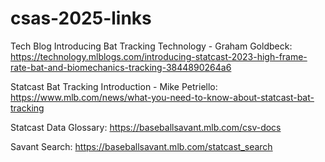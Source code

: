 # csas-2025-links

Tech Blog Introducing Bat Tracking Technology - Graham Goldbeck: https://technology.mlblogs.com/introducing-statcast-2023-high-frame-rate-bat-and-biomechanics-tracking-3844890264a6

Statcast Bat Tracking Introduction - Mike Petriello: https://www.mlb.com/news/what-you-need-to-know-about-statcast-bat-tracking

Statcast Data Glossary: https://baseballsavant.mlb.com/csv-docs

Savant Search: https://baseballsavant.mlb.com/statcast_search
